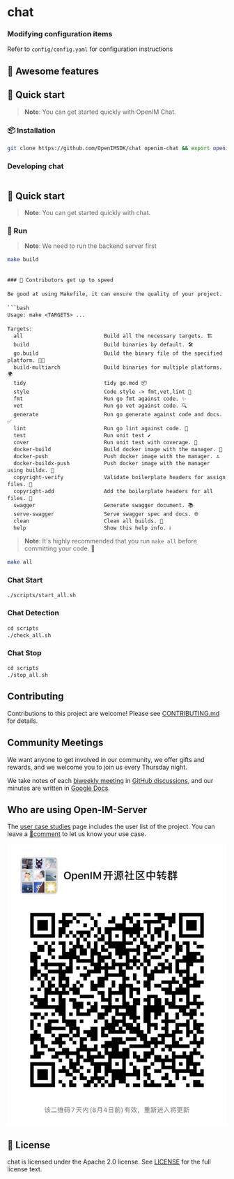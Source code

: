 # chat

### Modifying configuration items

Refer to `config/config.yaml` for configuration instructions

## 🧩 Awesome features


## 🛫 Quick start 

> **Note**: You can get started quickly with OpenIM Chat.

### 📦 Installation

```bash
git clone https://github.com/OpenIMSDK/chat openim-chat && export openim-chat=$(pwd)/openim-chat && cd $openim-chat && make
```

### Developing chat
```

```

## 🛫 Quick start 

> **Note**: You can get started quickly with chat.

### 🚀 Run

> **Note**: 
> We need to run the backend server first

```bash
make build
```
```

### 📖 Contributors get up to speed

Be good at using Makefile, it can ensure the quality of your project.

```bash
Usage: make <TARGETS> ...

Targets:
  all                          Build all the necessary targets. 🏗️
  build                        Build binaries by default. 🛠️
  go.build                     Build the binary file of the specified platform. 👨‍💻
  build-multiarch              Build binaries for multiple platforms. 🌍
  tidy                         tidy go.mod 📦
  style                        Code style -> fmt,vet,lint 🎨
  fmt                          Run go fmt against code. ✨
  vet                          Run go vet against code. 🔍
  generate                     Run go generate against code and docs. ✅
  lint                         Run go lint against code. 🔎
  test                         Run unit test ✔️
  cover                        Run unit test with coverage. 🧪
  docker-build                 Build docker image with the manager. 🐳
  docker-push                  Push docker image with the manager. 🔝
  docker-buildx-push           Push docker image with the manager using buildx. 🚢
  copyright-verify             Validate boilerplate headers for assign files. 📄
  copyright-add                Add the boilerplate headers for all files. 📝
  swagger                      Generate swagger document. 📚
  serve-swagger                Serve swagger spec and docs. 🌐
  clean                        Clean all builds. 🧹
  help                         Show this help info. ℹ️
```

> **Note**: 
> It's highly recommended that you run `make all` before committing your code. 🚀

```bash
make all
```

### Chat Start

 ```
 ./scripts/start_all.sh
 ```

### Chat Detection

 ```
cd scripts
./check_all.sh
 ```

### Chat Stop

 ```
cd scripts
./stop_all.sh
 ```

## Contributing

Contributions to this project are welcome! Please see [CONTRIBUTING.md](./CONTRIBUTING.md) for details.

## Community Meetings
We want anyone to get involved in our community, we offer gifts and rewards, and we welcome you to join us every Thursday night.

We take notes of each [biweekly meeting](https://github.com/OpenIMSDK/Open-IM-Server/issues/381) in [GitHub discussions](https://github.com/OpenIMSDK/Open-IM-Server/discussions/categories/meeting), and our minutes are written in [Google Docs](https://docs.google.com/document/d/1nx8MDpuG74NASx081JcCpxPgDITNTpIIos0DS6Vr9GU/edit?usp=sharing).


## Who are using Open-IM-Server
The [user case studies](https://github.com/OpenIMSDK/community/blob/main/ADOPTERS.md) page includes the user list of the project. You can leave a [📝comment](https://github.com/OpenIMSDK/Open-IM-Server/issues/379) to let us know your use case.

![avatar](https://github.com/OpenIMSDK/OpenIM-Docs/blob/main/docs/images/WechatIMG20.jpeg)

## 🚨 License

chat is licensed under the  Apache 2.0 license. See [LICENSE](https://github.com/OpenIMSDK/chat/tree/main/LICENSE) for the full license text.
